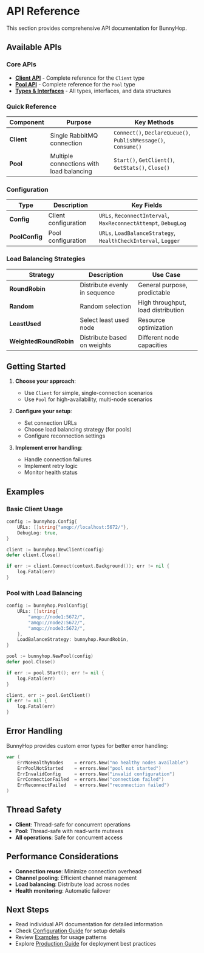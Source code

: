 # API Reference

This section provides comprehensive API documentation for BunnyHop.

## Available APIs

### Core APIs

- **[Client API](client.md)** - Complete reference for the `Client` type
- **[Pool API](pool.md)** - Complete reference for the `Pool` type  
- **[Types & Interfaces](types.md)** - All types, interfaces, and data structures

### Quick Reference

| Component | Purpose | Key Methods |
|-----------|---------|-------------|
| **Client** | Single RabbitMQ connection | `Connect()`, `DeclareQueue()`, `PublishMessage()`, `Consume()` |
| **Pool** | Multiple connections with load balancing | `Start()`, `GetClient()`, `GetStats()`, `Close()` |

### Configuration

| Type | Description | Key Fields |
|------|-------------|------------|
| **Config** | Client configuration | `URLs`, `ReconnectInterval`, `MaxReconnectAttempt`, `DebugLog` |
| **PoolConfig** | Pool configuration | `URLs`, `LoadBalanceStrategy`, `HealthCheckInterval`, `Logger` |

### Load Balancing Strategies

| Strategy | Description | Use Case |
|----------|-------------|----------|
| **RoundRobin** | Distribute evenly in sequence | General purpose, predictable |
| **Random** | Random selection | High throughput, load distribution |
| **LeastUsed** | Select least used node | Resource optimization |
| **WeightedRoundRobin** | Distribute based on weights | Different node capacities |

## Getting Started

1. **Choose your approach**:
   - Use `Client` for simple, single-connection scenarios
   - Use `Pool` for high-availability, multi-node scenarios

2. **Configure your setup**:
   - Set connection URLs
   - Choose load balancing strategy (for pools)
   - Configure reconnection settings

3. **Implement error handling**:
   - Handle connection failures
   - Implement retry logic
   - Monitor health status

## Examples

### Basic Client Usage

```go
config := bunnyhop.Config{
    URLs: []string{"amqp://localhost:5672/"},
    DebugLog: true,
}

client := bunnyhop.NewClient(config)
defer client.Close()

if err := client.Connect(context.Background()); err != nil {
    log.Fatal(err)
}
```

### Pool with Load Balancing

```go
config := bunnyhop.PoolConfig{
    URLs: []string{
        "amqp://node1:5672/",
        "amqp://node2:5672/",
        "amqp://node3:5672/",
    },
    LoadBalanceStrategy: bunnyhop.RoundRobin,
}

pool := bunnyhop.NewPool(config)
defer pool.Close()

if err := pool.Start(); err != nil {
    log.Fatal(err)
}

client, err := pool.GetClient()
if err != nil {
    log.Fatal(err)
}
```

## Error Handling

BunnyHop provides custom error types for better error handling:

```go
var (
    ErrNoHealthyNodes    = errors.New("no healthy nodes available")
    ErrPoolNotStarted    = errors.New("pool not started")
    ErrInvalidConfig     = errors.New("invalid configuration")
    ErrConnectionFailed  = errors.New("connection failed")
    ErrReconnectFailed   = errors.New("reconnection failed")
)
```

## Thread Safety

- **Client**: Thread-safe for concurrent operations
- **Pool**: Thread-safe with read-write mutexes
- **All operations**: Safe for concurrent access

## Performance Considerations

- **Connection reuse**: Minimize connection overhead
- **Channel pooling**: Efficient channel management
- **Load balancing**: Distribute load across nodes
- **Health monitoring**: Automatic failover

## Next Steps

- Read individual API documentation for detailed information
- Check [Configuration Guide](../configuration.md) for setup details
- Review [Examples](../examples/) for usage patterns
- Explore [Production Guide](../production.md) for deployment best practices

